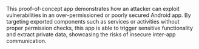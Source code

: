 This proof-of-concept app demonstrates how an attacker can exploit vulnerabilities in an over-permissioned or poorly secured Android app. By targeting exported components such as services or activities without proper permission checks, this app is able to trigger sensitive functionality and extract private data, showcasing the risks of insecure inter-app communication.
